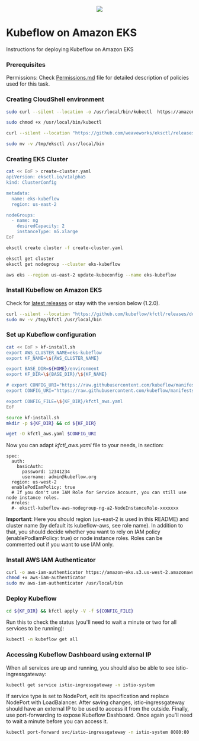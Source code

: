 <p align="center">
 <img src="https://d2908q01vomqb2.cloudfront.net/ca3512f4dfa95a03169c5a670a4c91a19b3077b4/2018/09/29/image-2.png">
</p>

# Kubeflow on Amazon EKS
Instructions for deploying Kubeflow on Amazon EKS

### Prerequisites

Permissions: Check [Permissions.md](Permissions.md) file for detailed description of policies used for this task.

### Creating CloudShell environment

```bash
sudo curl --silent --location -o /usr/local/bin/kubectl  https://amazon-eks.s3.us-west-2.amazonaws.com/1.17.11/2020-09-18/bin/linux/amd64/kubectl

sudo chmod +x /usr/local/bin/kubectl

curl --silent --location "https://github.com/weaveworks/eksctl/releases/latest/download/eksctl_$(uname -s)_amd64.tar.gz" | tar xz -C /tmp

sudo mv -v /tmp/eksctl /usr/local/bin

```

### Creating EKS Cluster

```bash
cat << EoF > create-cluster.yaml
apiVersion: eksctl.io/v1alpha5
kind: ClusterConfig

metadata:
  name: eks-kubeflow
  region: us-east-2

nodeGroups:
  - name: ng
    desiredCapacity: 2
    instanceType: m5.xlarge
EoF

```

```bash
eksctl create cluster -f create-cluster.yaml 
```

```bash
eksctl get cluster
eksctl get nodegroup --cluster eks-kubeflow
```

```bash
aws eks --region us-east-2 update-kubeconfig --name eks-kubeflow
```

### Install Kubeflow on Amazon EKS

Check for [latest releases](https://github.com/kubeflow/kfctl/releases) or stay with the version below (1.2.0).

```bash
curl --silent --location "https://github.com/kubeflow/kfctl/releases/download/v1.2.0/kfctl_v1.2.0-0-gbc038f9_linux.tar.gz" | tar xz -C /tmp
sudo mv -v /tmp/kfctl /usr/local/bin
```

### Set up Kubeflow configuration

```bash
cat << EoF > kf-install.sh
export AWS_CLUSTER_NAME=eks-kubeflow
export KF_NAME=\${AWS_CLUSTER_NAME}

export BASE_DIR=${HOME}/environment
export KF_DIR=\${BASE_DIR}/\${KF_NAME}

# export CONFIG_URI="https://raw.githubusercontent.com/kubeflow/manifests/v1.2-branch/kfdef/kfctl_aws_cognito.v1.2.0.yaml"
export CONFIG_URI="https://raw.githubusercontent.com/kubeflow/manifests/v1.2-branch/kfdef/kfctl_aws.v1.2.0.yaml"

export CONFIG_FILE=\${KF_DIR}/kfctl_aws.yaml
EoF

source kf-install.sh
mkdir -p ${KF_DIR} && cd ${KF_DIR}
```

```bash
wget -O kfctl_aws.yaml $CONFIG_URI
```

Now you can adapt _kfctl_aws.yaml_ file to your needs, in section:

    spec:
      auth:
        basicAuth:
          password: 12341234
          username: admin@kubeflow.org
      region: us-west-2
      enablePodIamPolicy: true
      # If you don't use IAM Role for Service Account, you can still use node instance roles.
      #roles:
      #- eksctl-kubeflow-aws-nodegroup-ng-a2-NodeInstanceRole-xxxxxxx
      
**Important**: Here you should region (us-east-2 is used in this README) and cluster name (by default its kubeflow-aws, see role name). In addition to that, you should decide whether you want to rely on IAM policy (enablePodIamPolicy: true) or node instance roles. Roles can be commented out if you want to use IAM only.

### Install AWS IAM Authenticator

```bash
curl -o aws-iam-authenticator https://amazon-eks.s3.us-west-2.amazonaws.com/1.15.10/2020-02-22/bin/linux/amd64/aws-iam-authenticator
chmod +x aws-iam-authenticator
sudo mv aws-iam-authenticator /usr/local/bin
```

### Deploy Kubeflow

```bash
cd ${KF_DIR} && kfctl apply -V -f ${CONFIG_FILE}
```

Run this to check the status (you'll need to wait a minute or two for all services to be running):

```bash
kubectl -n kubeflow get all
```

### Accessing Kubeflow Dashboard using external IP

When all services are up and running, you should also be able to see istio-ingressgateway:
```bash
kubectl get service istio-ingressgateway -n istio-system
```

If service type is set to NodePort, edit its specification and replace NodePort with LoadBalancer. After saving changes, istio-ingressgateway should have an external IP to be used to access it from the outside. Finally, use port-forwarding to expose Kubeflow Dashboard. Once again you'll need to wait a minute before you can access it.

```bash
kubectl port-forward svc/istio-ingressgateway -n istio-system 8080:80
```
